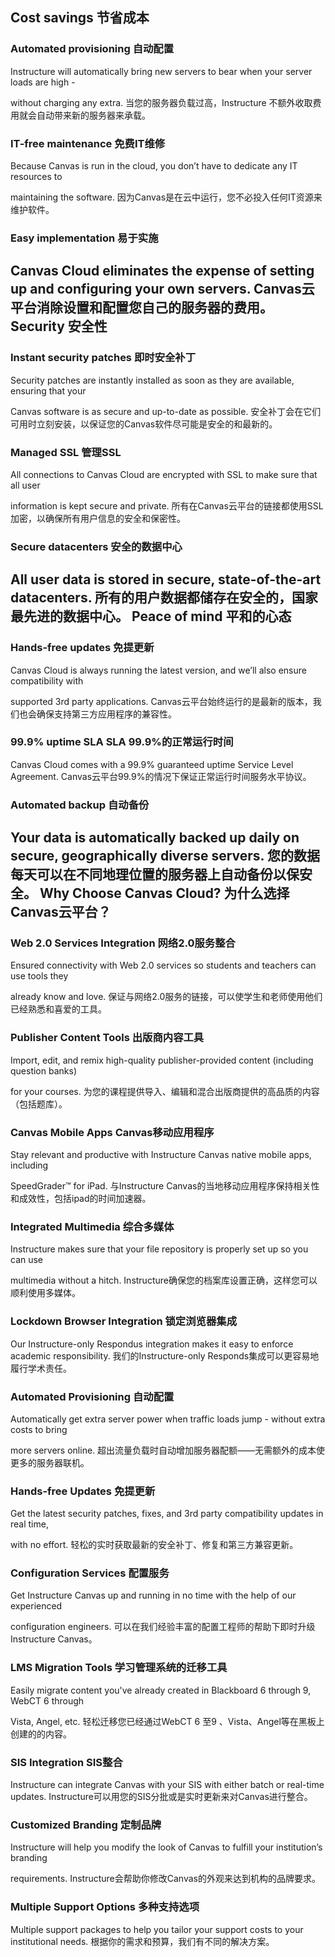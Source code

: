 Cost savings   节省成本
-------------

### Automated provisioning   自动配置

Instructure will automatically bring new servers to bear when your server loads are high - 

without charging any extra.
    当您的服务器负载过高，Instructure 不额外收取费用就会自动带来新的服务器来承载。
### IT-free maintenance  免费IT维修

Because Canvas is run in the cloud, you don’t have to dedicate any IT resources to 

maintaining the software.
    因为Canvas是在云中运行，您不必投入任何IT资源来维护软件。
### Easy implementation  易于实施

Canvas Cloud eliminates the expense of setting up and configuring your own servers.
    Canvas云平台消除设置和配置您自己的服务器的费用。
Security 安全性
--------

### Instant security patches  即时安全补丁

Security patches are instantly installed as soon as they are available, ensuring that your 

Canvas software is as secure and up-to-date as possible.
    安全补丁会在它们可用时立刻安装，以保证您的Canvas软件尽可能是安全的和最新的。
### Managed SSL  管理SSL

All connections to Canvas Cloud are encrypted with SSL to make sure that all user 

information is kept secure and private.
    所有在Canvas云平台的链接都使用SSL加密，以确保所有用户信息的安全和保密性。
### Secure datacenters  安全的数据中心

All user data is stored in secure, state-of-the-art datacenters.
    所有的用户数据都储存在安全的，国家最先进的数据中心。
Peace of mind  平和的心态
-------------

### Hands-free updates   免提更新

Canvas Cloud is always running the latest version, and we’ll also ensure compatibility with 

supported 3rd party applications.
    Canvas云平台始终运行的是最新的版本，我们也会确保支持第三方应用程序的兼容性。
### 99.9% uptime SLA   SLA 99.9%的正常运行时间

Canvas Cloud comes with a 99.9% guaranteed uptime Service Level Agreement.
    Canvas云平台99.9%的情况下保证正常运行时间服务水平协议。
### Automated backup  自动备份

Your data is automatically backed up daily on secure, geographically diverse servers.
    您的数据每天可以在不同地理位置的服务器上自动备份以保安全。
Why Choose Canvas Cloud?   为什么选择Canvas云平台？
------------------------

### Web 2.0 Services Integration   网络2.0服务整合

Ensured connectivity with Web 2.0 services so students and teachers can use tools they 

already know and love.
    保证与网络2.0服务的链接，可以使学生和老师使用他们已经熟悉和喜爱的工具。
### Publisher Content Tools   出版商内容工具

Import, edit, and remix high-quality publisher-provided content (including question banks) 

for your courses.
    为您的课程提供导入、编辑和混合出版商提供的高品质的内容（包括题库）。
### Canvas Mobile Apps   Canvas移动应用程序

Stay relevant and productive with Instructure Canvas native mobile apps, including 

SpeedGrader™ for iPad.
     与Instructure Canvas的当地移动应用程序保持相关性和成效性，包括ipad的时间加速器。
### Integrated Multimedia   综合多媒体

Instructure makes sure that your file repository is properly set up so you can use 

multimedia without a hitch.
     Instructure确保您的档案库设置正确，这样您可以顺利使用多媒体。
### Lockdown Browser Integration    锁定浏览器集成

Our Instructure-only Respondus integration makes it easy to enforce academic responsibility.
     我们的Instructure-only Responds集成可以更容易地履行学术责任。
### Automated Provisioning    自动配置

Automatically get extra server power when traffic loads jump - without extra costs to bring 

more servers online.
     超出流量负载时自动增加服务器配额——无需额外的成本使更多的服务器联机。
### Hands-free Updates   免提更新

Get the latest security patches, fixes, and 3rd party compatibility updates in real time, 

with no effort.
     轻松的实时获取最新的安全补丁、修复和第三方兼容更新。
### Configuration Services    配置服务

Get Instructure Canvas up and running in no time with the help of our experienced 

configuration engineers.
     可以在我们经验丰富的配置工程师的帮助下即时升级Instructure Canvas。
### LMS Migration Tools   学习管理系统的迁移工具

Easily migrate content you've already created in Blackboard 6 through 9, WebCT 6 through 

Vista, Angel, etc.
     轻松迁移您已经通过WebCT 6 至9 、Vista、Angel等在黑板上创建的的内容。
### SIS Integration   SIS整合

Instructure can integrate Canvas with your SIS with either batch or real-time updates.
     Instructure可以用您的SIS分批或是实时更新来对Canvas进行整合。
### Customized Branding   定制品牌

Instructure will help you modify the look of Canvas to fulfill your institution’s branding 

requirements.
     Instructure会帮助你修改Canvas的外观来达到机构的品牌要求。
### Multiple Support Options   多种支持选项

Multiple support packages to help you tailor your support costs to your institutional needs.
     根据你的需求和预算，我们有不同的解决方案。

